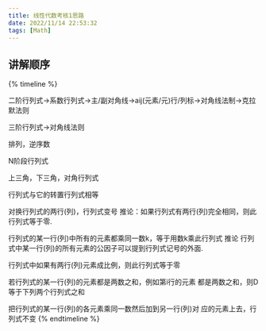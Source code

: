 ```yaml
---
title: 线性代数考核1思路
date: 2022/11/14 22:53:32
tags: [Math]
---
```


## 讲解顺序
{% timeline %}
<!-- 1、 -->
二阶行列式->系数行列式->主/副对角线->aij(元素/元)行/列标->对角线法制->克拉默法则
<!-- 2、 -->
三阶行列式->对角线法则
<!-- 3 -->
排列，逆序数
<!-- 4 -->
N阶段行列式
<!-- 5 -->
上三角，下三角，对角行列式
<!-- 性质1: -->
行列式与它的转置行列式相等
<!-- 性质2: -->
对换行列式的两行(列)，行列式变号
推论：如果行列式有两行(列)完全相同，则此行列式等于零.
<!-- 性质3: -->
行列式的某一行(列)中所有的元素都乘同一数k，等于用数k乘此行列式
推论  行列式中某一行(列)的所有元素的公因子可以提到行列式记号的外面.
<!-- 性质4: -->
行列式中如果有两行(列)元素成比例，则此行列式等于零
<!-- 性质5:  -->
若行列式的某一行(列)的元素都是两数之和，例如第i行的元素 都是两数之和，则D 等于下列两个行列式之和
<!-- 性质6: -->
把行列式的某一行(列)的各元素乘同一数然后加到另一行(列)对 应的元素上去，行列式不变
{% endtimeline %}